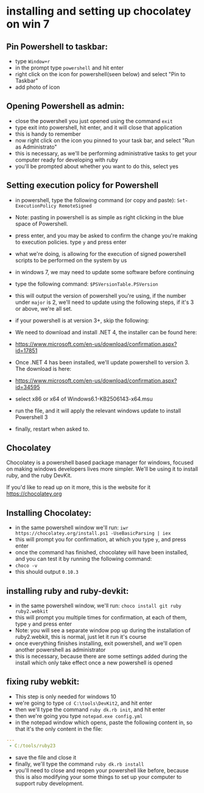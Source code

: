 # installing and setting up chocolatey on win 7

## Pin Powershell to taskbar:

* type `Window+r`
* in the prompt type `powershell` and hit enter
* right click on the icon for powershell(seen below) and select "Pin to Taskbar"
 * add photo of icon

## Opening Powershell as admin:

* close the powershell you just opened using the command `exit`
 * type exit into powershell, hit enter, and it will close that application
 * this is handy to remember
* now right click on the icon you pinned to your task bar, and select "Run as Administrato"
 * this is necessary, as we'll be performing administrative tasks to get your computer ready for developing with ruby
 * you'll be prompted about whether you want to do this, select yes

## Setting execution policy for Powershell

* in powershell, type the following command (or copy and paste): `Set-ExecutionPolicy RemoteSigned`
 * Note: pasting in powershell is as simple as right clicking in the blue space of Powershell.
* press enter, and you may be asked to confirm the change you're making to execution policies. type `y` and press enter
* what we're doing, is allowing for the execution of signed powershell scripts to be performed on the system by us

* in windows 7, we may need to update some software before continuing
* type the following command: `$PSVersionTable.PSVersion`
* this will output the version of powershell you're using, if the number under `major` is 2, we'll need to update using the following steps, if it's 3 or above, we're all set.
* if your powershell is at version 3+, skip the following:
* We need to download and install .NET 4, the installer can be found here:
 * https://www.microsoft.com/en-us/download/confirmation.aspx?id=17851
* Once .NET 4 has been installed, we'll update powershell to version 3. The download is here:
 * https://www.microsoft.com/en-us/download/confirmation.aspx?id=34595
 * select x86 or x64 of Windows6.1-KB2506143-x64.msu
 * run the file, and it will apply the relevant windows update to install Powershell 3
* finally, restart when asked to.

## Chocolatey

Chocolatey is a powershell based package manager for windows, focused on making windows developers lives more simpler.
We'll be using it to install ruby, and the ruby DevKit.

If you'd like to read up on it more, this is the website for it https://chocolatey.org

## Installing Chocolatey:

* in the same powershell window we'll run: `iwr https://chocolatey.org/install.ps1 -UseBasicParsing | iex`
* this will prompt you for confirmation, at which you type `y`, and press enter
* once the command has finished, chocolatey will have been installed, and you can test it by running the following command:
 * `choco -v`
 * this should output `0.10.3`

## installing ruby and ruby-devkit:
* in the same powershell window, we'll run: `choco install git ruby ruby2.webkit`
* this will prompt you multiple times for confirmation, at each of them, type `y` and press enter
 * Note: you will see a separate window pop up during the installation of ruby2.webkit, this is normal, just let it run it's course
* once everything finishes installing, exit powershell, and we'll open another powershell as administrator
 * this is necessary, because there are some settings added during the install which only take effect once a new powershell is opened

## fixing ruby webkit:

* This step is only needed for windows 10
* we're going to type `cd C:\tools\DevKit2`, and hit enter
* then we'll type the command `ruby dk.rb init`, and hit enter
* then we're going you type `notepad.exe config.yml`
* in the notepad window which opens, paste the following content in, so that it's the only content in the file:
``` yaml
---
 - C:/tools/ruby23
```
* save the file and close it
* finally, we'll type the command `ruby dk.rb install`
* you'll need to close and reopen your powershell like before, because this is also modifying your some things to set up your computer to support ruby development.



